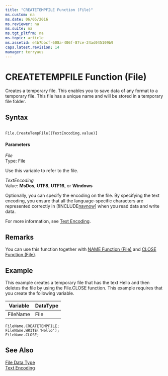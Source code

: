 ```yaml
---
title: "CREATETEMPFILE Function (File)"
ms.custom: na
ms.date: 06/05/2016
ms.reviewer: na
ms.suite: na
ms.tgt_pltfrm: na
ms.topic: article
ms.assetid: e4b7bbcf-608a-406f-87ce-24ad045109b9
caps.latest.revision: 14
manager: terryaus
---
```

# CREATETEMPFILE Function (File)
Creates a temporary file. This enables you to save data of any format to a temporary file. This file has a unique name and will be stored in a temporary file folder.  
  
## Syntax  
  
```  
  
File.CreateTempFile[(TextEncoding.value)]  
```  
  
#### Parameters  
 *File*  
 Type: File  
  
 Use this variable to refer to the file.  
  
 *TextEncoding*  
 Value: **MsDos**, **UTF8**, **UTF16**, or **Windows**  
  
 Optionally, you can specify the encoding on the file. By specifying the text encoding, you ensure that all the language\-specific characters are represented correctly in [!INCLUDE[navnow](../dynamics-nav/includes/navnow_md.md)] when you read data and write data.  
  
 For more information, see [Text Encoding](../dynamics-nav/Text-Encoding.md).  
  
## Remarks  
 You can use this function together with [NAME Function \(File\)](../dynamics-nav/NAME-Function--File-.md) and [CLOSE Function \(File\)](../dynamics-nav/CLOSE-Function--File-.md).  
  
## Example  
 This example creates a temporary file that has the text Hello and then deletes the file by using the File.CLOSE function. This example requires that you create the following variable.  
  
|Variable|DataType|  
|--------------|--------------|  
|FileName|File|  
  
```  
FileName.CREATETEMPFILE;  
FileName.WRITE('Hello');  
FileName.CLOSE;  
```  
  
## See Also  
 [File Data Type](../dynamics-nav/File-Data-Type.md)   
 [Text Encoding](../dynamics-nav/Text-Encoding.md)